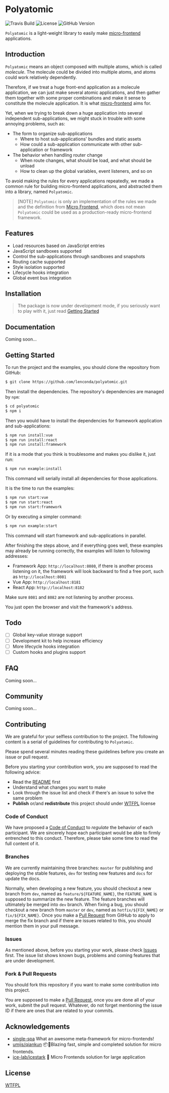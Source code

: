# Polyatomic

![Travis Build](https://img.shields.io/travis/lenconda/polyatomic)
![License](https://img.shields.io/github/license/lenconda/polyatomic)
![GitHub Version](https://img.shields.io/github/package-json/v/lenconda/polyatomic)


`Polyatomic` is a light-weight library to easily make [micro-frontend](https://micro-frontends.org/) applications.

## Introduction

`Polyatomic` means an object composed with multiple atoms, which is called *molecule*. The molecule could be divided into multiple atoms, and atoms could work relatively dependently.

Therefore, if we treat a huge front-end application as a molecule application, we can just make several atomic applications, and then gather them together with some proper combinations and make it sense to constitute the molecule application. It is what [micro-frontend](https://micro-frontends.org/) aims for.

Yet, when we trying to break down a huge application into several independent sub-applications, we might stuck in trouble with some annoying problems, such as:

- The form to organize sub-applications
  - Where to host sub-applications' bundles and static assets
  - How could a sub-application communicate with other sub-application or framework
- The behavior when handling router change
  - When route changes, what should be load, and what should be unload
  - How to clean up the global variables, event listeners, and so on

To avoid making the rules for every applications repeatedly, we made a common rule for building micro-frontend applications, and abstracted them into a library, named `Polyatomic`.

> [NOTE] `Polyatomic` is only an implementation of the rules we made and the definition from [Micro Frontend](https://micro-frontends.org/), which does not mean `Polyatomic` could be used as a production-ready micro-frontend framework.

## Features

- Load resources based on JavaScript entries
- JavaScript sandboxes supported
- Control the sub-applications through sandboxes and snapshots
- Routing cache supported
- Style isolation supported
- Lifecycle hooks integration
- Global event bus integration

## Installation

> The package is now under development mode, if you seriously want to play with it, just read [Getting Started](#getting-started)

## Documentation

Coming soon...

## Getting Started

To run the project and the examples, you should clone the repository from GitHub:

```bash
$ git clone https://github.com/lenconda/polyatomic.git
```

Then install the dependencies. The repository's dependencies are managed by `npm`:

```bash
$ cd polyatomic
$ npm i
```

Then you would have to install the dependencies for framework application and sub-applications:

```bash
$ npm run install:vue
$ npm run install:react
$ npm run install:framework
```

If it is a mode that you think is troublesome and makes you dislike it, just run:

```bash
$ npm run example:install
```

This command will serially install all dependencies for those applications.

It is the time to run the examples:

```bash
$ npm run start:vue
$ npm run start:react
$ npm run start:framework
```

Or by executing a simpler command:

```bash
$ npm run example:start
```

This command will start framework and sub-applications in parallel.

After finishing the steps above, and if everything goes well, these examples may already be running correctly, the examples will listen to following addresses:

- Framework App: `http://localhost:8080`, if there is another process listening on it, the framework will look backward to find a free port, such as `http://localhost:8081`
- Vue App: `http://localhost:8181`
- React App: `http://localhost:8182`

Make sure `8081` and `8082` are not listening by another process.

You just open the browser and visit the framework's address.

## Todo

- [ ] Global key-value storage support
- [ ] Development kit to help increase efficiency
- [ ] More lifecycle hooks integration
- [ ] Custom hooks and plugins support

## FAQ

Coming soon...

## Community

Coming soon...

## Contributing

We are grateful for your selfless contribution to the project. The following content is a serial of guidelines for contributing to `Polyatomic`.

Please spend several minutes reading these guidelines before you create an issue or pull request.

Before you starting your contribution work, you are supposed to read the following advice:

- Read the [README](README.md) first
- Understand what changes you want to make
- Look through the issue list and check if there's an issue to solve the same problem
- **Publish** or/and **redistribute** this project should under [WTFPL](LICENSE) license

### Code of Conduct

We have proposed a [Code of Conduct](CODE_OF_CONDUCT.md) to *regulate* the behavior of each participant. We are sincerely hope each participant would be able to firmly entrenched to this conduct. Therefore, please take some time to read the full content of it.

### Branches

We are currently maintaining three branches: `master` for publishing and deploying the stable features, `dev` for testing new features and `docs` for update the docs.

Normally, when developing a new feature, you should checkout a new branch from `dev`, named as `feature/${FEATURE_NAME}`, the `FEATURE_NAME` is supposed to summarize the new feature. The feature branches will ultimately be merged into `dev` branch. When fixing a bug, you should checkout a new branch from `master` or `dev`, named as `hotfix/${FIX_NAME}` or `fix/${FIX_NAME}`. Once you make a [Pull Request](https://github.com/lenconda/polyatomic/pulls) from GitHub to apply to merge the fix branch and if there are issues related to this, you should mention them in your pull message.

### Issues

As mentioned above, before you starting your work, please check [Issues](https://github.com/lenconda/polyatomic/issues) first. The issue list shows known bugs, problems and coming features that are under development.

### Fork & Pull Requests

You should fork this repository if you want to make some contribution into this project.

You are supposed to make a [Pull Request](https://help.github.com/articles/about-pull-requests/), once you are done all of your work, submit the pull request. Whatever, do not forget mentioning the issue ID if there are ones that are related to your commits.

## Acknowledgements

- [single-spa](https://github.com/CanopyTax/single-spa) What an awesome meta-framework for micro-frontends!
- [umijs/qiankun](https://github.com/umijs/qiankun) 📦🚀Blazing fast, simple and completed solution for micro frontends.
- [ice-lab/icestark](https://github.com/ice-lab/icestark) 🐯 Micro Frontends solution for large application

## License

[WTFPL](LICENSE)
